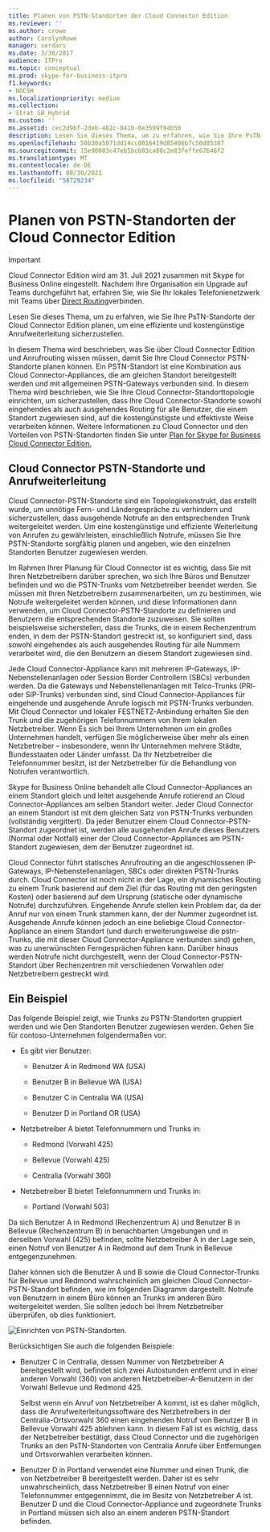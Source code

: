 ```yaml
---
title: Planen von PSTN-Standorten der Cloud Connector Edition
ms.reviewer: ''
ms.author: crowe
author: CarolynRowe
manager: serdars
ms.date: 3/30/2017
audience: ITPro
ms.topic: conceptual
ms.prod: skype-for-business-itpro
f1.keywords:
- NOCSH
ms.localizationpriority: medium
ms.collection:
- Strat_SB_Hybrid
ms.custom: ''
ms.assetid: cec2d9bf-2deb-482c-841b-0e3599f94b50
description: Lesen Sie dieses Thema, um zu erfahren, wie Sie Ihre PsTN-Standorte der Cloud Connector Edition planen, um eine effiziente und kostengünstige Anrufweiterleitung sicherzustellen.
ms.openlocfilehash: 50b30a5071dd14cc0016419d85406b7c50d85387
ms.sourcegitcommit: 15e90083c47eb5bcb03ca80c2e83feffe67646f2
ms.translationtype: MT
ms.contentlocale: de-DE
ms.lasthandoff: 08/30/2021
ms.locfileid: "58729234"
---
```

# <a name="plan-for-cloud-connector-edition-pstn-sites"></a>Planen von PSTN-Standorten der Cloud Connector Edition

> [!Important]
> Cloud Connector Edition wird am 31. Juli 2021 zusammen mit Skype for Business Online eingestellt. Nachdem Ihre Organisation ein Upgrade auf Teams durchgeführt hat, erfahren Sie, wie Sie Ihr lokales Telefonienetzwerk mit Teams über [Direct Routing](/MicrosoftTeams/direct-routing-landing-page)verbinden.
 
Lesen Sie dieses Thema, um zu erfahren, wie Sie Ihre PsTN-Standorte der Cloud Connector Edition planen, um eine effiziente und kostengünstige Anrufweiterleitung sicherzustellen.
  
In diesem Thema wird beschrieben, was Sie über Cloud Connector Edition und Anrufrouting wissen müssen, damit Sie Ihre Cloud Connector PSTN-Standorte planen können. Ein PSTN-Standort ist eine Kombination aus Cloud Connector-Appliances, die am gleichen Standort bereitgestellt werden und mit allgemeinen PSTN-Gateways verbunden sind. In diesem Thema wird beschrieben, wie Sie Ihre Cloud Connector-Standorttopologie einrichten, um sicherzustellen, dass Ihre Cloud Connector-Standorte sowohl eingehendes als auch ausgehendes Routing für alle Benutzer, die einem Standort zugewiesen sind, auf die kostengünstigste und effektivste Weise verarbeiten können. Weitere Informationen zu Cloud Connector und den Vorteilen von PSTN-Standorten finden Sie unter [Plan for Skype for Business Cloud Connector Edition.](plan-skype-for-business-cloud-connector-edition.md) 
  
## <a name="cloud-connector-pstn-sites-and-call-routing"></a>Cloud Connector PSTN-Standorte und Anrufweiterleitung

Cloud Connector-PSTN-Standorte sind ein Topologiekonstrukt, das erstellt wurde, um unnötige Fern- und Ländergespräche zu verhindern und sicherzustellen, dass ausgehende Notrufe an den entsprechenden Trunk weitergeleitet werden. Um eine kostengünstige und effiziente Weiterleitung von Anrufen zu gewährleisten, einschließlich Notrufe, müssen Sie Ihre PSTN-Standorte sorgfältig planen und angeben, wie den einzelnen Standorten Benutzer zugewiesen werden. 
  
Im Rahmen Ihrer Planung für Cloud Connector ist es wichtig, dass Sie mit Ihren Netzbetreibern darüber sprechen, wo sich Ihre Büros und Benutzer befinden und wo die PSTN-Trunks vom Netzbetreiber beendet werden. Sie müssen mit Ihren Netzbetreibern zusammenarbeiten, um zu bestimmen, wie Notrufe weitergeleitet werden können, und diese Informationen dann verwenden, um Cloud Connector-PSTN-Standorte zu definieren und Benutzern die entsprechenden Standorte zuzuweisen. Sie sollten beispielsweise sicherstellen, dass die Trunks, die in einem Rechenzentrum enden, in dem der PSTN-Standort gestreckt ist, so konfiguriert sind, dass sowohl eingehendes als auch ausgehendes Routing für alle Nummern verarbeitet wird, die den Benutzern an diesem Standort zugewiesen sind. 
  
Jede Cloud Connector-Appliance kann mit mehreren IP-Gateways, IP-Nebenstellenanlagen oder Session Border Controllern (SBCs) verbunden werden. Da die Gateways und Nebenstellenanlagen mit Telco-Trunks (PRI- oder SIP-Trunks) verbunden sind, sind Cloud Connector-Appliances für eingehende und ausgehende Anrufe logisch mit PSTN-Trunks verbunden. Mit Cloud Connector und lokaler FESTNETZ-Anbindung erhalten Sie den Trunk und die zugehörigen Telefonnummern von Ihrem lokalen Netzbetreiber. Wenn Es sich bei Ihrem Unternehmen um ein großes Unternehmen handelt, verfügen Sie möglicherweise über mehr als einen Netzbetreiber – insbesondere, wenn Ihr Unternehmen mehrere Städte, Bundesstaaten oder Länder umfasst. Da Ihr Netzbetreiber die Telefonnummer besitzt, ist der Netzbetreiber für die Behandlung von Notrufen verantwortlich.
  
Skype for Business Online behandelt alle Cloud Connector-Appliances an einem Standort gleich und leitet ausgehende Anrufe rotierend an Cloud Connector-Appliances am selben Standort weiter. Jeder Cloud Connector an einem Standort ist mit dem gleichen Satz von PSTN-Trunks verbunden (vollständig vergittert). Da jeder Benutzer einem Cloud Connector-PSTN-Standort zugeordnet ist, werden alle ausgehenden Anrufe dieses Benutzers (Normal oder Notfall) einer der Cloud Connector-Appliances am PSTN-Standort zugewiesen, dem der Benutzer zugeordnet ist. 
  
Cloud Connector führt statisches Anrufrouting an die angeschlossenen IP-Gateways, IP-Nebenstellenanlagen, SBCs oder direkten PSTN-Trunks durch. Cloud Connector ist noch nicht in der Lage, ein dynamisches Routing zu einem Trunk basierend auf dem Ziel (für das Routing mit den geringsten Kosten) oder basierend auf dem Ursprung (statische oder dynamische Notrufe) durchzuführen. Eingehende Anrufe stellen kein Problem dar, da der Anruf nur von einem Trunk stammen kann, der der Nummer zugeordnet ist. Ausgehende Anrufe können jedoch an eine beliebige Cloud Connector-Appliance an einem Standort (und durch erweiterungsweise die pstn-Trunks, die mit dieser Cloud Connector-Appliance verbunden sind) gehen, was zu unerwünschten Ferngesprächen führen kann. Darüber hinaus werden Notrufe nicht durchgestellt, wenn der Cloud Connector-PSTN-Standort über Rechenzentren mit verschiedenen Vorwahlen oder Netzbetreibern gestreckt wird.
  
## <a name="an-example"></a>Ein Beispiel

Das folgende Beispiel zeigt, wie Trunks zu PSTN-Standorten gruppiert werden und wie Den Standorten Benutzer zugewiesen werden. Gehen Sie für contoso-Unternehmen folgendermaßen vor:
  
- Es gibt vier Benutzer: 
    
  - Benutzer A in Redmond WA (USA)
    
  - Benutzer B in Bellevue WA (USA)
    
  - Benutzer C in Centralia WA (USA)
    
  - Benutzer D in Portland OR (USA)
    
- Netzbetreiber A bietet Telefonnummern und Trunks in:
    
  - Redmond (Vorwahl 425)
    
  - Bellevue (Vorwahl 425)
    
  - Centralia (Vorwahl 360)
    
- Netzbetreiber B bietet Telefonnummern und Trunks in:
    
  -  Portland (Vorwahl 503)
    
Da sich Benutzer A in Redmond (Rechenzentrum A) und Benutzer B in Bellevue (Rechenzentrum B) in benachbarten Umgebungen und in derselben Vorwahl (425) befinden, sollte Netzbetreiber A in der Lage sein, einen Notruf von Benutzer A in Redmond auf dem Trunk in Bellevue entgegenzunehmen. 
  
Daher können sich die Benutzer A und B sowie die Cloud Connector-Trunks für Bellevue und Redmond wahrscheinlich am gleichen Cloud Connector-PSTN-Standort befinden, wie im folgenden Diagramm dargestellt. Notrufe von Benutzern in einem Büro können an Trunks im anderen Büro weitergeleitet werden. Sie sollten jedoch bei Ihrem Netzbetreiber überprüfen, ob dies funktioniert.
  
![Einrichten von PSTN-Standorten.](../../media/2659caa7-9c18-4d4f-9c7a-61d0e6a07dc3.png)
  
Berücksichtigen Sie auch die folgenden Beispiele:
  
- Benutzer C in Centralia, dessen Nummer von Netzbetreiber A bereitgestellt wird, befindet sich zwei Autostunden entfernt und in einer anderen Vorwahl (360) von anderen Netzbetreiber-A-Benutzern in der Vorwahl Bellevue und Redmond 425. 
    
    Selbst wenn ein Anruf von Netzbetreiber A kommt, ist es daher möglich, dass die Anrufweiterleitungssoftware des Netzbetreibers in der Centralia-Ortsvorwahl 360 einen eingehenden Notruf von Benutzer B in Bellevue Vorwahl 425 ablehnen kann. In diesem Fall ist es wichtig, dass der Netzbetreiber bestätigt, dass Cloud Connector und die zugehörigen Trunks an den PsTN-Standorten von Centralia Anrufe über Entfernungen und Ortsvorwahlen verarbeiten können.
    
- Benutzer D in Portland verwendet eine Nummer und einen Trunk, die von Netzbetreiber B bereitgestellt werden. Daher ist es sehr unwahrscheinlich, dass Netzbetreiber B einen Notruf von einer Telefonnummer entgegennimmt, die im Besitz von Netzbetreiber A ist. Benutzer D und die Cloud Connector-Appliance und zugeordnete Trunks in Portland müssen sich also an einem anderen PSTN-Standort befinden.
